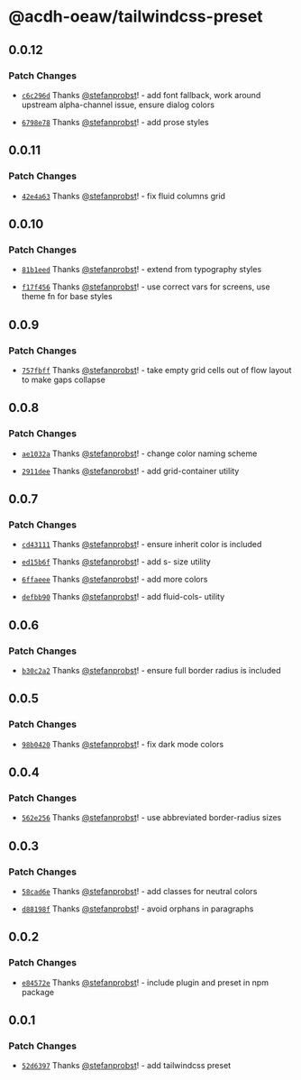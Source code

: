 # @acdh-oeaw/tailwindcss-preset

## 0.0.12

### Patch Changes

- [`c6c296d`](https://github.com/acdh-oeaw/tailwindcss-preset/commit/c6c296df7b86a3dc32096360bda27ce4e172866a)
  Thanks [@stefanprobst](https://github.com/stefanprobst)! - add font fallback, work around upstream
  alpha-channel issue, ensure dialog colors

- [`6798e78`](https://github.com/acdh-oeaw/tailwindcss-preset/commit/6798e788ffd075334decf2e2b289b896c7b4a6b6)
  Thanks [@stefanprobst](https://github.com/stefanprobst)! - add prose styles

## 0.0.11

### Patch Changes

- [`42e4a63`](https://github.com/acdh-oeaw/tailwindcss-preset/commit/42e4a63ffeab6cf459fb9227801c6f39e5da39c1)
  Thanks [@stefanprobst](https://github.com/stefanprobst)! - fix fluid columns grid

## 0.0.10

### Patch Changes

- [`81b1eed`](https://github.com/acdh-oeaw/tailwindcss-preset/commit/81b1eeda2baff021c7a26ef8f775c21b9b62245d)
  Thanks [@stefanprobst](https://github.com/stefanprobst)! - extend from typography styles

- [`f17f456`](https://github.com/acdh-oeaw/tailwindcss-preset/commit/f17f456f2653a032128aaa12986795ff8fbb3641)
  Thanks [@stefanprobst](https://github.com/stefanprobst)! - use correct vars for screens, use theme
  fn for base styles

## 0.0.9

### Patch Changes

- [`757fbff`](https://github.com/acdh-oeaw/tailwindcss-preset/commit/757fbff677f8a37ba543d6acc00cc1de216f0c03)
  Thanks [@stefanprobst](https://github.com/stefanprobst)! - take empty grid cells out of flow
  layout to make gaps collapse

## 0.0.8

### Patch Changes

- [`ae1032a`](https://github.com/acdh-oeaw/tailwindcss-preset/commit/ae1032a1f8cd7ec76c37d5d9ad473eced1a15b72)
  Thanks [@stefanprobst](https://github.com/stefanprobst)! - change color naming scheme

- [`2911dee`](https://github.com/acdh-oeaw/tailwindcss-preset/commit/2911deea4d6f2eb6c043886270962d8d774e5b74)
  Thanks [@stefanprobst](https://github.com/stefanprobst)! - add grid-container utility

## 0.0.7

### Patch Changes

- [`cd43111`](https://github.com/acdh-oeaw/tailwindcss-preset/commit/cd43111e66269cd103f84b87b104d77e3fb8734e)
  Thanks [@stefanprobst](https://github.com/stefanprobst)! - ensure inherit color is included

- [`ed15b6f`](https://github.com/acdh-oeaw/tailwindcss-preset/commit/ed15b6f6f4ed155983c2c01137caec2aee4f63c5)
  Thanks [@stefanprobst](https://github.com/stefanprobst)! - add s- size utility

- [`6ffaeee`](https://github.com/acdh-oeaw/tailwindcss-preset/commit/6ffaeee7f26e544830982599fbff56129e8648ef)
  Thanks [@stefanprobst](https://github.com/stefanprobst)! - add more colors

- [`defbb90`](https://github.com/acdh-oeaw/tailwindcss-preset/commit/defbb904546b8184ff5946e690645c657020b01e)
  Thanks [@stefanprobst](https://github.com/stefanprobst)! - add fluid-cols- utility

## 0.0.6

### Patch Changes

- [`b30c2a2`](https://github.com/acdh-oeaw/tailwindcss-preset/commit/b30c2a2cb324f24bd5cc49cb6943d67b885e5a3e)
  Thanks [@stefanprobst](https://github.com/stefanprobst)! - ensure full border radius is included

## 0.0.5

### Patch Changes

- [`98b0420`](https://github.com/acdh-oeaw/tailwindcss-preset/commit/98b04206f57f1465f9e81be275aea0a7733b1efe)
  Thanks [@stefanprobst](https://github.com/stefanprobst)! - fix dark mode colors

## 0.0.4

### Patch Changes

- [`562e256`](https://github.com/acdh-oeaw/tailwindcss-preset/commit/562e2564823b91dddddcca71cebee71625031c74)
  Thanks [@stefanprobst](https://github.com/stefanprobst)! - use abbreviated border-radius sizes

## 0.0.3

### Patch Changes

- [`58cad6e`](https://github.com/acdh-oeaw/tailwindcss-preset/commit/58cad6eefea0eb6d46db607a1cb4ac402b6bb46a)
  Thanks [@stefanprobst](https://github.com/stefanprobst)! - add classes for neutral colors

- [`d88198f`](https://github.com/acdh-oeaw/tailwindcss-preset/commit/d88198fb7395a9d3c9ca19438d65b2db453aebfc)
  Thanks [@stefanprobst](https://github.com/stefanprobst)! - avoid orphans in paragraphs

## 0.0.2

### Patch Changes

- [`e84572e`](https://github.com/acdh-oeaw/tailwindcss-preset/commit/e84572e05b2495c43adf0809d6db154d1f4f66fd)
  Thanks [@stefanprobst](https://github.com/stefanprobst)! - include plugin and preset in npm
  package

## 0.0.1

### Patch Changes

- [`52d6397`](https://github.com/acdh-oeaw/tailwindcss-preset/commit/52d6397896baa822da7e4e8d41f13e4b3032faa9)
  Thanks [@stefanprobst](https://github.com/stefanprobst)! - add tailwindcss preset
